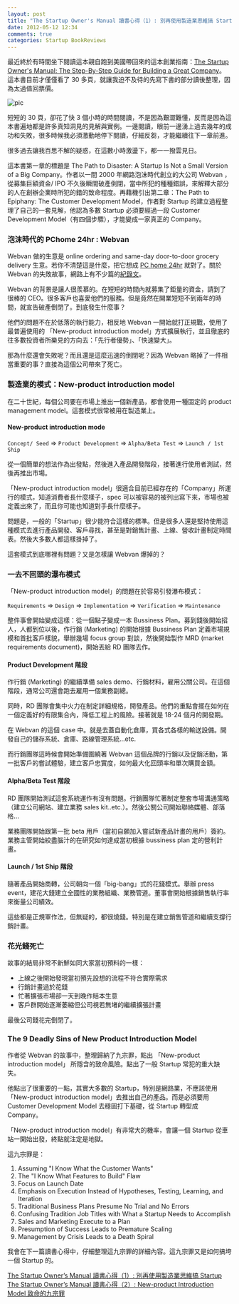 ```yaml
---
layout: post
title: "The Startup Owner's Manual 讀書心得（1）: 別再使用製造業思維搞 Startup"
date: 2012-05-12 12:34
comments: true
categories: Startup BookReviews
---
```



最近終於有時間坐下閱讀這本親自跑到美國帶回來的這本創業指南：[The Startup Owner's Manual: The Step-By-Step Guide for Building a Great Company](http://www.amazon.com/The-Startup-Owners-Manual-Step-By-Step/dp/0984999302)。這本書目前才僅僅看了 30 多頁，就讓我迫不及待的先寫下書的部分讀後整理，因為太過值回票價。

![pic](http://ecx.images-amazon.com/images/I/51t%2BbCeADNL._SL500_AA300_.jpg)

短短的 30 頁，卻花了快 3 個小時的時間閱讀，不是因為艱澀難懂，反而是因為這本書遍地都是許多真知洞見的見解與實例。一邊閱讀，眼前一邊湧上過去幾年的成功和失敗，很多時候我必須激動地停下閱讀，仔細反芻，才能繼續往下一章前進。

很多過去讓我百思不解的疑惑，在這數小時激盪下，都一一撥雲見日。

這本書第一章的標題是 The Path to Disaster: A Startup Is Not a Small Version of a Big Company。作者以一間 2000 年網路泡沫時代創立的大公司 Webvan ，從募集巨額資金/ IPO 不久後瞬間破產倒閉，當中所犯的種種錯誤，來解釋大部分的人在創辦企業時所犯的錯的致命程度。再藉機引出第二章：The Path to Epiphany: The Customer Development Model，作者對 Startup 的建立過程整理了自己的一套見解，他認為多數 Startup 必須要經過一段 Customer Development Model（有四個步驟），才能變成一家真正的 Company。


### 泡沫時代的 PChome 24hr : Webvan

Webvan 做的生意是 online ordering and same-day door-to-door grocery delivery 生意。若你不清楚這是什麼，把它想成 [PC home 24hr](http://24h.pchome.com.tw/) 就對了。關於 Webvan 的失敗故事，網路上有不少篇的[紀錄文](http://blog.caijing.com.cn/expert_article-151481-13870.shtml)。

Webvan 的背景是讓人很羨慕的。在短短的時間內就募集了鉅量的資金，請到了很棒的 CEO。很多客戶也喜愛他們的服務。但是竟然在開業短短不到兩年的時間，就宣告破產倒閉了。到底發生什麼事？

他們的問題不在於低落的執行能力，相反地 Webvan 一開始就打正規戰，使用了最普遍使用的 「New-product introduction model」方式擴展執行，並且徹底的往多數投資者所樂見的方向去：「先行者優勢」、「快速變大」。

那為什麼還會失敗呢？而且還是這麼迅速的倒閉呢？因為 Webvan 略掉了一件相當重要的事？直接為這個公司帶來了死亡。

### 製造業的模式：New-product introduction model

在二十世紀，每個公司要在市場上推出一個新產品，都會使用一種固定的 product management model。這套模式很常被用在製造業上。

#### New-product introduction mode

`Concept/ Seed` => `Product Development` => `Alpha/Beta Test` => `Launch / 1st Ship`

從一個簡單的想法作為出發點，然後進入產品開發階段，接著進行使用者測試，然後再推出市場。

「New-product introduction model」很適合目前已經存在的「Company」所運行的模式，知道消費者長什麼樣子，spec 可以被容易的被列出寫下來，市場也被定義出來了，而且你可能也知道對手長什麼樣子。

問題是，一般的「Startup」很少能符合這樣的標準。但是很多人還是堅持使用這種模式去進行產品開發、客戶尋找，甚至是對銷售計畫、上線、營收計畫制定時間表。然後大多數人都這樣掛掉了。

這套模式到底哪裡有問題？又是怎樣讓 Webvan 爆掉的？

### 一去不回頭的瀑布模式

「New-product introduction model」的問題在於容易引發瀑布模式：

`Requirements` => `Design` => `Implementation` => `Verification` => `Maintenance`

整件事會開始變成這樣：從一個點子變成一本 Bussiness Plan。募到錢後開始招人，人都到位以後，作行銷 (Marketing) 的開始根據 Bussiness Plan 定義市場規模和首批客戶樣貌，舉辦幾場 focus group 對談，然後開始製作 MRD (market requirements document)，開始丟給 RD 團隊去作。

#### Product Development 階段

作行銷 (Marketing) 的繼續準備 sales demo、行銷材料，雇用公關公司。在這個階段，通常公司還會跑去雇用一個業務副總。

同時，RD 團隊會集中火力在制定詳細規格，開發產品。他們的重點會擺在如何在一個定義好的有限集合內，降低工程上的風險。接著就是 18-24 個月的開發期。

在 Webvan 的這個 case 中。就是去蓋自動化倉庫，買各式各樣的輸送設備。開發自己的儲存系統、倉庫、路線管理系統…etc.

而行銷團隊這時候會開始準備圍繞著 Webvan 這個品牌的行銷以及促銷活動，第一批客戶的嘗試體驗，建立客戶忠實度，如何最大化回頭率和單次購買金額。

#### Alpha/Beta Test 階段

RD 團隊開始測試這套系統運作有沒有問題。行銷團隊忙著制定整套市場溝通策略（建立公司網站、建立業務 sales kit..etc.）。然後公關公司開始聯絡媒體、部落格…

業務團隊開始跟第一批 beta 用戶（當初自願加入嘗試新產品計畫的用戶）簽約。業務主管開始絞盡腦汁的在研究如何達成當初根據 bussiness plan 定的營利計畫。

#### Launch / 1st Ship 階段

隨著產品開始商轉，公司朝向一個「big-bang」式的花錢模式。舉辦 press event，建花大錢建立全國性的業務組織、業務管道。董事會開始根據銷售執行率來衡量公司績效。

這些都是正規軍作法，但無疑的，都很燒錢。特別是在建立銷售管道和繼續支撐行銷計畫。

### 花光錢死亡

故事的結局非常不新鮮如同大家當初預料的一樣：

* 上線之後開始發現當初預先設想的流程不符合實際需求
* 行銷計畫過於花錢
* 忙著擴張市場卻一天到晚作賠本生意
* 客戶群開始逐漸萎縮但公司視若無堵的繼續擴張計畫

最後公司錢花完倒閉了。

### The 9 Deadly Sins of New Product Introduction Model

作者從 Webvan 的故事中，整理歸納了九宗罪，點出 「New-product introduction model」 所隱含的致命風險。點出了一般 Startup 常犯的重大缺失。

他點出了很重要的一點，其實大多數的 Startup，特別是網路業，不應該使用「New-product introduction model」去推出自己的產品。而是必須要用 Customer Development Model 去穩固打下基礎，從 Startup 轉型成 Company。

「New-product introduction model」有非常大的機率，會讓一個 Startup 從車站一開始出發，終點就注定是地獄。

這九宗罪是：

1. Assuming "I Know What the Customer Wants"
2. The "I Know What Features to Build" Flaw
3. Focus on Launch Date
4. Emphasis on Execution Instead of Hypotheses, Testing, Learning, and Iteration
5. Traditional Business Plans Presume No Trial and No Errors
6. Confusing Tradition Job Titles with What a Startup Needs to Accomplish
7. Sales and Marketing Execute to a Plan
8. Presumption of Success Leads to Premature Scaling
9. Management by Crisis Leads to a Death Spiral


我會在下一篇讀書心得中，仔細整理這九宗罪的詳細內容。這九宗罪又是如何搞垮一個 Startup 的。

[The Startup Owner’s Manual 讀書心得（1）: 別再使用製造業思維搞 Startup](http://blog.xdite.net/posts/2012/05/12/the-startup-owners-manual-01/)
[The Startup Owner’s Manual 讀書心得（2）: New-product Introduction Model 致命的九宗罪](http://blog.xdite.net/posts/2012/05/13/the-startup-owners-manual-02/)


